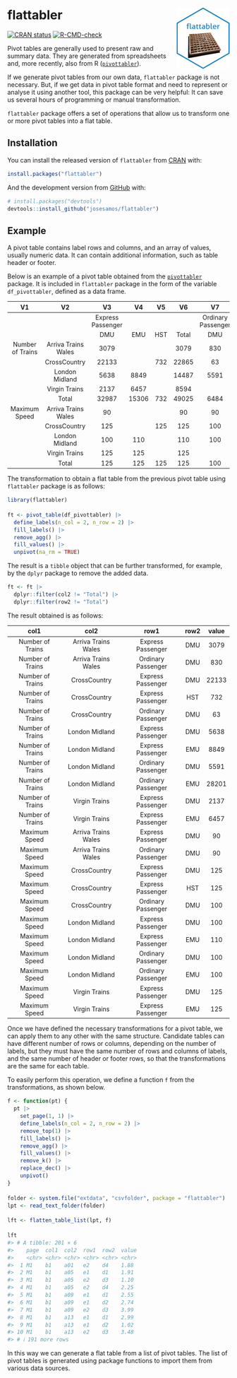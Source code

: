 
<!-- README.md is generated from README.Rmd. Please edit that file -->

# flattabler <a href="https://josesamos.github.io/flattabler/"><img src="man/figures/logo.png" align="right" height="139" alt="flattabler website" /></a>

<!-- badges: start -->

[![CRAN
status](https://www.r-pkg.org/badges/version/flattabler)](https://CRAN.R-project.org/package=flattabler)
[![R-CMD-check](https://github.com/josesamos/flattabler/actions/workflows/R-CMD-check.yaml/badge.svg)](https://github.com/josesamos/flattabler/actions/workflows/R-CMD-check.yaml)
<!-- badges: end -->

<!-- [![Codecov test coverage](https://codecov.io/gh/josesamos/flattabler/branch/master/graph/badge.svg)](https://app.codecov.io/gh/josesamos/flattabler?branch=master) -->

Pivot tables are generally used to present raw and summary data. They
are generated from spreadsheets and, more recently, also from R
([`pivottabler`](https://CRAN.R-project.org/package=pivottabler)).

If we generate pivot tables from our own data, `flattabler` package is
not necessary. But, if we get data in pivot table format and need to
represent or analyse it using another tool, this package can be very
helpful: It can save us several hours of programming or manual
transformation.

`flattabler` package offers a set of operations that allow us to
transform one or more pivot tables into a flat table.

## Installation

You can install the released version of `flattabler` from
[CRAN](https://CRAN.R-project.org) with:

``` r
install.packages("flattabler")
```

And the development version from [GitHub](https://github.com/) with:

``` r
# install.packages("devtools")
devtools::install_github("josesamos/flattabler")
```

## Example

A pivot table contains label rows and columns, and an array of values,
usually numeric data. It can contain additional information, such as
table header or footer.

Below is an example of a pivot table obtained from the
[`pivottabler`](https://CRAN.R-project.org/package=pivottabler) package.
It is included in `flattabler` package in the form of the variable
`df_pivottabler`, defined as a data frame.

|        V1        |         V2          |        V3         |  V4   | V5  |  V6   |         V7         |  V8   |  V9   |  V10  |
|:----------------:|:-------------------:|:-----------------:|:-----:|:---:|:-----:|:------------------:|:-----:|:-----:|:-----:|
|                  |                     | Express Passenger |       |     |       | Ordinary Passenger |       |       | Total |
|                  |                     |        DMU        |  EMU  | HST | Total |        DMU         |  EMU  | Total |       |
| Number of Trains | Arriva Trains Wales |       3079        |       |     | 3079  |        830         |       |  830  | 3909  |
|                  |    CrossCountry     |       22133       |       | 732 | 22865 |         63         |       |  63   | 22928 |
|                  |   London Midland    |       5638        | 8849  |     | 14487 |        5591        | 28201 | 33792 | 48279 |
|                  |    Virgin Trains    |       2137        | 6457  |     | 8594  |                    |       |       | 8594  |
|                  |        Total        |       32987       | 15306 | 732 | 49025 |        6484        | 28201 | 34685 | 83710 |
|  Maximum Speed   | Arriva Trains Wales |        90         |       |     |  90   |         90         |       |  90   |  90   |
|                  |    CrossCountry     |        125        |       | 125 |  125  |        100         |       |  100  |  125  |
|                  |   London Midland    |        100        |  110  |     |  110  |        100         |  100  |  100  |  110  |
|                  |    Virgin Trains    |        125        |  125  |     |  125  |                    |       |       |  125  |
|                  |        Total        |        125        |  125  | 125 |  125  |        100         |  100  |  100  |  125  |

The transformation to obtain a flat table from the previous pivot table
using `flattabler` package is as follows:

``` r
library(flattabler)

ft <- pivot_table(df_pivottabler) |>
  define_labels(n_col = 2, n_row = 2) |>
  fill_labels() |>
  remove_agg() |>
  fill_values() |>
  unpivot(na_rm = TRUE)
```

The result is a `tibble` object that can be further transformed, for
example, by the `dplyr` package to remove the added data.

``` r
ft <- ft |>
  dplyr::filter(col2 != "Total") |>
  dplyr::filter(row2 != "Total")
```

The result obtained is as follows:

|       col1       |        col2         |        row1        | row2 | value |
|:----------------:|:-------------------:|:------------------:|:----:|:-----:|
| Number of Trains | Arriva Trains Wales | Express Passenger  | DMU  | 3079  |
| Number of Trains | Arriva Trains Wales | Ordinary Passenger | DMU  |  830  |
| Number of Trains |    CrossCountry     | Express Passenger  | DMU  | 22133 |
| Number of Trains |    CrossCountry     | Express Passenger  | HST  |  732  |
| Number of Trains |    CrossCountry     | Ordinary Passenger | DMU  |  63   |
| Number of Trains |   London Midland    | Express Passenger  | DMU  | 5638  |
| Number of Trains |   London Midland    | Express Passenger  | EMU  | 8849  |
| Number of Trains |   London Midland    | Ordinary Passenger | DMU  | 5591  |
| Number of Trains |   London Midland    | Ordinary Passenger | EMU  | 28201 |
| Number of Trains |    Virgin Trains    | Express Passenger  | DMU  | 2137  |
| Number of Trains |    Virgin Trains    | Express Passenger  | EMU  | 6457  |
|  Maximum Speed   | Arriva Trains Wales | Express Passenger  | DMU  |  90   |
|  Maximum Speed   | Arriva Trains Wales | Ordinary Passenger | DMU  |  90   |
|  Maximum Speed   |    CrossCountry     | Express Passenger  | DMU  |  125  |
|  Maximum Speed   |    CrossCountry     | Express Passenger  | HST  |  125  |
|  Maximum Speed   |    CrossCountry     | Ordinary Passenger | DMU  |  100  |
|  Maximum Speed   |   London Midland    | Express Passenger  | DMU  |  100  |
|  Maximum Speed   |   London Midland    | Express Passenger  | EMU  |  110  |
|  Maximum Speed   |   London Midland    | Ordinary Passenger | DMU  |  100  |
|  Maximum Speed   |   London Midland    | Ordinary Passenger | EMU  |  100  |
|  Maximum Speed   |    Virgin Trains    | Express Passenger  | DMU  |  125  |
|  Maximum Speed   |    Virgin Trains    | Express Passenger  | EMU  |  125  |

Once we have defined the necessary transformations for a pivot table, we
can apply them to any other with the same structure. Candidate tables
can have different number of rows or columns, depending on the number of
labels, but they must have the same number of rows and columns of
labels, and the same number of header or footer rows, so that the
transformations are the same for each table.

To easily perform this operation, we define a function `f` from the
transformations, as shown below.

``` r
f <- function(pt) {
  pt |>
    set_page(1, 1) |>
    define_labels(n_col = 2, n_row = 2) |>
    remove_top(1) |>
    fill_labels() |>
    remove_agg() |>
    fill_values() |>
    remove_k() |>
    replace_dec() |>
    unpivot()
}

folder <- system.file("extdata", "csvfolder", package = "flattabler")
lpt <- read_text_folder(folder)

lft <- flatten_table_list(lpt, f)

lft
#> # A tibble: 201 × 6
#>    page  col1  col2  row1  row2  value
#>    <chr> <chr> <chr> <chr> <chr> <chr>
#>  1 M1    b1    a01   e2    d4    1.88 
#>  2 M1    b1    a05   e1    d1    1.91 
#>  3 M1    b1    a05   e2    d3    1.10 
#>  4 M1    b1    a05   e2    d4    2.25 
#>  5 M1    b1    a09   e1    d1    2.55 
#>  6 M1    b1    a09   e1    d2    2.74 
#>  7 M1    b1    a09   e2    d3    3.99 
#>  8 M1    b1    a13   e1    d1    2.99 
#>  9 M1    b1    a13   e1    d2    1.02 
#> 10 M1    b1    a13   e2    d3    3.48 
#> # ℹ 191 more rows
```

In this way we can generate a flat table from a list of pivot tables.
The list of pivot tables is generated using package functions to import
them from various data sources.
